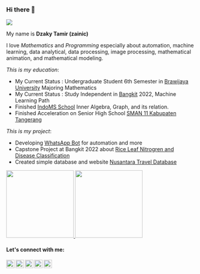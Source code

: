 ### Hi there 👋

![](https://komarev.com/ghpvc/?username=zainic&color=blue&style=flat-square&label=visitors)

My name is **Dzaky Tamir (zainic)**

I love *Mathematics* and *Programming* especially about automation, machine learning, data analytical, data processing, image processing, mathematical animation, and mathematical modeling.

*This is my education*:

- My Current Status : Undergraduate Student 6th Semester in [Brawijaya University](https://ub.ac.id/) Majoring Mathematics
- My Current Status : Study Independent in [Bangkit](https://grow.google/intl/id_id/bangkit/) 2022, Machine Learning Path
- Finished [IndoMS School](https://indoms.id/indoms-school/) Inner Algebra, Graph, and its relation.
- Finished Acceleration on Senior High School [SMAN 11 Kabupaten Tangerang](https://sman11kabtng.sch.id)

*This is my project*:

- Developing [WhatsApp Bot](https://github.com/zainic/WhatsApp-Python-Shell) for automation and more
- Capstone Project at Bangkit 2022 about [Rice Leaf Nitrogren and Disease Classification](https://github.com/zainic/C22-PS027)
- Created simple database and website [Nusantara Travel Database](https://github.com/zainic/Nusantara-Travel-Database) 

<p align="left">
<a href="https://github.com/zainic">
  <img height="180em" src="https://github-readme-stats-eight-theta.vercel.app/api?username=zainic&show_icons=true&theme=algolia&include_all_commits=true&count_private=true"/>
  <img height="180em" src="https://github-readme-stats-eight-theta.vercel.app/api/top-langs/?username=zainic&layout=compact&langs_count=8&theme=algolia"/>
</a>
</p>

#### Let's connect with me:

[<img align="left" alt="dzakytamir | facebook" width="22px" src="https://upload.wikimedia.org/wikipedia/commons/thumb/f/ff/Facebook_logo_36x36.svg/1200px-Facebook_logo_36x36.svg.png" />][facebook]
[<img align="left" alt="dzakytamir | twitter" width="22px" src="http://1000logos.net/wp-content/uploads/2017/06/Twitter-Logo.png" />][twitter]
[<img align="left" alt="dzakytamir | LinkedIn" width="22px" src="https://media-exp1.licdn.com/dms/image/C4D0BAQGyOWvr4W0Pow/company-logo_200_200/0/1590003577120?e=2159024400&v=beta&t=CtsDFVp0TAdwyg73A8F82MohzKpAQy-pUGA13atPG6A" />][linkedin]
[<img align="left" alt="dzakytamir | Instagram" width="22px" src="https://upload.wikimedia.org/wikipedia/commons/thumb/e/e7/Instagram_logo_2016.svg/1200px-Instagram_logo_2016.svg.png" />][instagram]
[<img align="left" alt="dzakytamir | Telegram" width="22px" src="https://upload.wikimedia.org/wikipedia/commons/thumb/8/82/Telegram_logo.svg/1024px-Telegram_logo.svg.png" />][telegram]

<br/>

[facebook]: https://facebook.com/dzaky.tamir
[twitter]: https://twitter.com/TamirDzaky
[linkedin]: https://www.linkedin.com/in/dzaky-tamir/
[instagram]: https://www.instagram.com/dzaky_tamir
[telegram]: https://t.me/zainic

<!--
<p> 🎓 I’m currently studying in University of Brawijaya </p>
<p> 🌱 I’m currently learning Mathematics and Programming </p>
<p> 💻 I’m currently working on PadTani App (https://github.com/zainic/C22-PS027) </p>
-->
<!--
**zainic/zainic** is a ✨ _special_ ✨ repository because its `README.md` (this file) appears on your GitHub profile.

Here are some ideas to get you started:

- 🔭 I’m currently working on ...
- 🌱 I’m currently learning ...
- 👯 I’m looking to collaborate on ...
- 🤔 I’m looking for help with ...
- 💬 Ask me about ...
- 📫 How to reach me: ...
- 😄 Pronouns: ...
- ⚡ Fun fact: ...
-->
